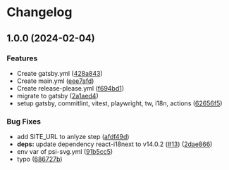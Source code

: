 # Changelog

## 1.0.0 (2024-02-04)


### Features

* Create gatsby.yml ([428a843](https://github.com/nico-i/ssg-starter/commit/428a843ea3233a15ed84cf78b8ec591cc582a0ea))
* Create main.yml ([eee7afd](https://github.com/nico-i/ssg-starter/commit/eee7afd4bd3160670e2ee53817e474570784dd9b))
* Create release-please.yml ([f694bd1](https://github.com/nico-i/ssg-starter/commit/f694bd1d94bab454ae7528f0cd0074eff624e56a))
* migrate to gatsby ([2a1aed4](https://github.com/nico-i/ssg-starter/commit/2a1aed479bac6558adc01fa173adb3e1cb501d44))
* setup gatsby, commitlint, vitest, playwright, tw, i18n, actions ([62656f5](https://github.com/nico-i/ssg-starter/commit/62656f5f10b4610cdad49e9796ecd37fa652239a))


### Bug Fixes

* add SITE_URL to anlyze step ([afdf49d](https://github.com/nico-i/ssg-starter/commit/afdf49d11d27bb2d9e68fa2fe8c25aba9471c7a1))
* **deps:** update dependency react-i18next to v14.0.2 ([#13](https://github.com/nico-i/ssg-starter/issues/13)) ([2dae866](https://github.com/nico-i/ssg-starter/commit/2dae866f95bef660b2cc5ce508e3027428f46734))
* env var of psi-svg.yml ([91b5cc5](https://github.com/nico-i/ssg-starter/commit/91b5cc5370b08c74829a66beb526c004b2660722))
* typo ([686727b](https://github.com/nico-i/ssg-starter/commit/686727bf83e38257d89d3791b0dad17d89e8a73b))
